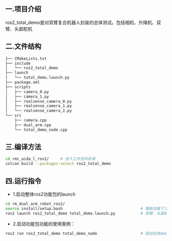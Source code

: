 ## **一.项目介绍**
ros2_total_demo是对双臂复合机器人封装的总体测试。包括相机、升降机、双臂、头部舵机

## **二.文件结构**
```bash
├── CMakeLists.txt
├── include
│   └── ros2_total_demo
├── launch
│   └── total_demo.launch.py
├── package.xml
├── scripts
│   ├── camera_0.py
│   ├── camera_1.py
│   ├── realsense_camera_0.py
│   ├── realsense_camera_1.py
│   └── realsense_camera_2.py
└── src
    ├── camera.cpp
    ├── dual_arm.cpp
    └── total_demo_node.cpp
```

## **三.编译方法**
```bash
cd rmc_aida_l_ros2/     # 进入工作空间目录
colcon build --packages-select ros2_total_demo
```

## **四.运行指令**

- 1.启动整体ros2功能包的launch

```bash
cd rm_dual_arm_robot_ros2/ 
source install/setup.bash                                  # 重新加载下工作空间环境变量
ros2 launch ros2_total_demo total_demo.launch.py           # 双臂、头部舵机驱动、相机
```

- 2.启动功能包功能的使用案例：

```bash
ros2 run ros2_total_demo total_demo_node                   # 启动总体demo
```

